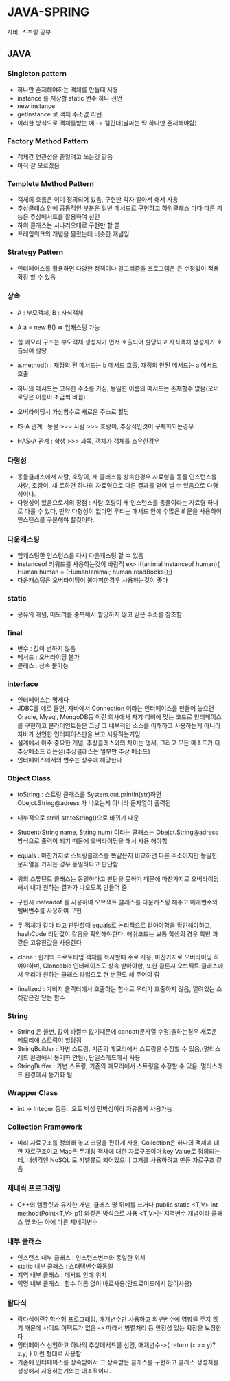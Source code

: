 # JAVA-SPRING
자바, 스프링 공부
## JAVA
### Singleton pattern
- 하나만 존재해야하는 객체를 만들때 사용
- instance 를 저장할 static 변수 하나 선언
- new instance
- getInstance 로 객체 주소값 리턴
- 이러한 방식으로 객체를받는 예 -> 캘린더(날짜는 딱 하나만 존재해야함)


### Factory Method Pattern
- 객체간 연관성을 줄일려고 쓰는것 같음
- 아직 잘 모르겠음

### Templete Method Pattern
- 객체의 흐름은 이미 정의되어 있음, 구현만 각자 알아서 해서 사용
- 추상클래스 안에 공통적인 부분은 일반 메서드로 구현하고 하위클래스 마다 다른 기능은 추상메서드를 활용하여 선언
- 하위 클래스는 시나리오대로 구현만 할 뿐
- 프레임워크의 개념을 몰랐는데 비슷한 개념임

### Strategy Pattern
- 인터페이스를 활용하면 다양한 정책이나 알고리즘을 프로그램은 큰 수정없이 적용 확장 할 수 있음

### 상속
- A : 부모객체, B : 자식객체
- A a = new B() => 업캐스팅 가능
- 힙 메모리 구조는 부모객체 생성자가 먼저 호출되어 할당되고 자식객체 생성자가 호출되어 할당
- a.method() : 재정의 된 메서드는 b 메서드 호출, 재정의 안된 메서드는 a 메서드 호출
- 하나의 메서드는 고유한 주소를 가짐, 동일한 이름의 메서드는 존재할수 없음(오버로딩은 이름이 조금씩 바뀜)
- 오버라이딩시 가상함수로 새로운 주소로 할당

- IS-A 관계 : 동물 >>> 사람 >>> 호랑이, 추상적인것이 구체화되는경우
- HAS-A 관계 : 학생 >>> 과목, 객체가 객체를 소유한경우

### 다형성
- 동물클래스에서 사람, 호랑이, 새 클래스를 상속한경우 자료형을 동물 인스턴스를 사람, 호랑이, 새 로하면 하나의 자료형으로 다른 결과를 얻어 낼 수 있음으로 다형성이다.
- 다형성이 있음으로서의 장점 : 사람 호랑이 새 인스턴스를 동물이라는 자료형 하나로 다룰 수 있다, 만약 다형성이 없다면 우리는 매서드 안에 수많은 if 문을 사용하여 인스턴스를 구분해야 할것이다.

### 다운캐스팅
- 업캐스팅한 인스턴스를 다시 다운캐스팅 할 수 있음
- instanceof 키워드를 사용하는것이 바람직 ex> if(animal instanceof human){ Human human = (Human)animal; human.readBooks();}
- 다운캐스팅은 오버라이딩이 불가피한경우 사용하는것이 좋다

### static
- 공유의 개념, 메모리를 중복해서 할당하지 않고 같은 주소를 참조함

### final
- 변수 : 값이 변하지 않음
- 메서드 : 오버라이딩 불가
- 클래스 : 상속 불가능

### interface
- 인터페이스는 명세다
- JDBC를 예로 들면, 자바에서 Connection 이라는 인터페이스를 만들어 놓으면 Oracle, Mysql, MongoDB등 이런 회사에서 자기 디비에 맞는 코드로 인터페이스를 구현하고 클라이언트들은 그냥 그 내부적인 소스를 이해하고 사용하는게 아니라 자바가 선언한 인터페이스만을 보고 사용하는거임.
- 설계에서 아주 중요한 개념, 추상클래스와의 차이는 명세, 그리고 모든 메소드가 다 추상메소드 라는점(추상클래스는 일부만 추상 메소드)
- 인터페이스에서의 변수는 상수에 해당한다

### Object Class
- toString : 스트링 클래스를 System.out.println(str)하면 Obejct.String@adress 가 나오는게 아니라 문자열이 출력됨
- 내부적으로 str이 str.toString()으로 바뀌기 때문
- Student(String name, String num) 이라는 클래스는 Obejct.String@adress 방식으로 출력이 되기 때문에 오버라이딩을 해서 사용 해야함

- equals : 마찬가지로 스트링클래스를 똑같은지 비교하면 다른 주소이지만 동일한 문자열을 가지는 경우 동일하다고 판단함
- 위의 스튜던트 클래스는 동일하다고 판단을 못하기 때문에 마찬가지로 오버라이딩 해서 내가 원하는 결과가 나오도록 만들어 줌
- 구현시 insteadof 를 사용하여 오브잭트 클래스를 다운캐스팅 해주고 매개변수와 멤버변수를 사용하여 구현

- 두 객체가 같다 라고 판단할때 equals로 논리적으로 같아야함을 확인해야하고, hashCode 리턴값이 같음을 확인해야한다. 해쉬코드는 보통 학생의 경우 학번 과 같은 고유한값을 사용한다

- clone : 한개의 프로토타입 객체를 복사할때 주로 사용, 마찬가지로 오버라이딩 하여야하며, Cloneable 인터페이스도 상속 받아야함, 또한 클론시 오브젝트 클래스에서 우리가 원하는 클래스 타입으로 현 변환도 해 주어야 함

- finalized : 가비지 콜랙터에서 호출하는 함수로 우리가 호출하지 않음, 열려있는 소켓같은걸 닫는 함수

### String
- String 은 불변, 값이 바뀔수 없기때문에 concat(문자열 수정)을하는경우 새로운 메모리에 스트링이 할당됨
- StringBuilder : 가변 스트링, 기존의 메모리에서 스트링을 수정할 수 있음,(멀티스레드 환경에서 동기화 안됨), 단일스레드에서 사용
- StringBuffer : 가변 스트링, 기존의 메모리에서 스트링을 수정할 수 있음, 멀티스레드 환경에서 동기화 됨

### Wrapper Class
- int -> Integer 등등.. 오토 박싱 언박싱이라 자유롭게 사용가능


### Collection Framework
- 미리 자료구조를 정의해 놓고 코딩을 편하게 사용, Collection은 하나의 객체에 대한 자료구조이고 Map은 두개읭 객체에 대한 자료구조이며 key Value로 정의되는데, 내생각엔 NoSQL 도 키벨류로 되어있으니 그거를 사용하려고 만든 자료구조 같음


### 제네릭 프로그래밍
- C++의 템플릿과 유사한 개념, 클래스 명 뒤에<T>를 쓰거나 public static <T,V> int method(Point<T,V> p1) 와같은 방식으로 사용 <T,V>는 지역변수 개념이라 클래스 옆 <T>와는 아에 다른 제네릭변수

### 내부 클래스
- 인스턴스 내부 클래스 : 인스턴스변수와 동일한 위치
- static 내부 클래스 : 스태택변수와동일
- 지역 내부 클래스 : 메서드 안에 위치
- 익명 내부 클래스 : 함수 이름 없이 바로사용(안드로이드에서 많이사용)

### 람다식
- 람다식이란? 함수형 프로그래밍, 매개변수만 사용하고 외부변수에 영향을 주지 않기 때문에 사이드 이펙트가 없음 -> 따라서 병렬처리 등 안정성 있는 확장을 보장한다
- 인터페이스 선언하고 하나의 추상메서드를 선언, 매개변수->{ return (x >= y)?x:y; } 이런 형태로 사용함
- 기존에 인터페이스를 상속받아서 그 상속받은 클래스를 구현하고 클래스 생성자를 생성해서 사용하는거와는 대조적이다.
